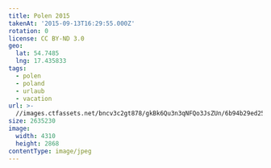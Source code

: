 ```yaml
---
title: Polen 2015
takenAt: '2015-09-13T16:29:55.000Z'
rotation: 0
license: CC BY-ND 3.0
geo:
  lat: 54.7485
  lng: 17.435833
tags:
  - polen
  - poland
  - urlaub
  - vacation
url: >-
  //images.ctfassets.net/bncv3c2gt878/gkBk6Qu3n3qNFQo3JsZUn/6b94b29ed254ac2931685a5a2f0291fc/polen-2015_25657123790_o
size: 2635230
image:
  width: 4310
  height: 2868
contentType: image/jpeg
---
```


